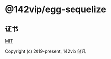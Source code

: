 # @142vip/egg-sequelize

## 证书

[MIT](https://opensource.org/license/MIT)

Copyright (c) 2019-present, 142vip 储凡
